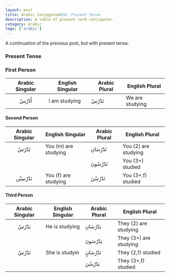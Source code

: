```yaml
---
layout: post
title: Arabic Conjugate&#58; Present Tense
description: A table of present verb conjugates.
category: Arabic
tags: ['arabic']
---
```


A continuation of the previous post, but with present tense.

### Present Tense

### First Person

|Arabic Singular|English Singular|Arabic Plural|English Plural|
|:-:|---|---|---|
|أَدْرُسُ   |I am studying|نَدْرُسُ   |We are studying|

#### Second Person

|Arabic Singular|English Singular|Arabic Plural|English Plural|
|:-:|---|---|---|
|تَدْرُسُ   |You (m) are studying     |تَدْرُسَانِ   |You (2) are studying|
|       |         |تَدْرُسُونَ    |You (3+) studied|
|تَدْرُسِيْن   |You (f) are studying       |تَدْرُسْنَ    |You (3+,f) studied|

#### Third Person

|Arabic Singular|English Singular|Arabic Plural|English Plural|
|:-:|---|---|---|
|يَدْرُسُ |He is studying  | يَدْرُسَانِ   |They (2) are studying|
|     |                | يَدْرُسَونَ |They (3+) are studying|
|تَدْرُسُ |She is studyin  | تَدْرُسَانٍ | They (2,f) studied|
|     |                | يَدْرُسْنَ  |They (3+,f) studied|
